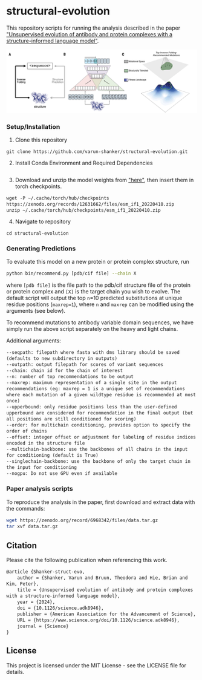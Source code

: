 # structural-evolution

This repository scripts for running the analysis described in the paper ["Unsupervised evolution of antibody and protein complexes with a structure-informed language model"](https://www.science.org/doi/10.1126/science.adk8946).

<p align="center">
  <img src="./structural-evolution-overview.png" alt="structural-evolution-overview"  width="600px"/>
</p>

### Setup/Installation
1. Clone this repository
```
git clone https://github.com/varun-shanker/structural-evolution.git

```
2. Install Conda Environment and Required Dependencies
```

```
3. Download and unzip the model weights from ["here"](https://zenodo.org/records/12631662), then insert them in torch checkpoints.
```
wget -P ~/.cache/torch/hub/checkpoints https://zenodo.org/records/12631662/files/esm_if1_20220410.zip
unzip ~/.cache/torch/hub/checkpoints/esm_if1_20220410.zip
```
4. Navigate to repository
```
cd structural-evolution
```

### Generating Predictions

To evaluate this model on a new protein or protein complex structure, run
```bash
python bin/recommend.py [pdb/cif file] --chain X
```
where `[pdb file]` is the file path to the pdb/cif structure file of the protein or protein complex and `[X]` is the target chain you wish to evolve. The default script will output the top `n`=10 predicted substitutions at unique residue positions (`maxrep=1`), where `n` and `maxrep` can be modified using the arguments (see below).

To recommend mutations to antibody variable domain sequences, we have simply run the above script separately on the heavy and light chains.

Additional arguments:

```
--seqpath: filepath where fasta with dms library should be saved (defaults to new subdirectory in outputs)
--outpath: output filepath for scores of variant sequences
--chain: chain id for the chain of interest
--n: number of top recommendations to be output
--maxrep: maximum representation of a single site in the output recommendations (eg: maxrep = 1 is a unique set of recommendations where each mutation of a given wildtype residue is recommended at most once)
--upperbound: only residue positions less than the user-defined upperbound are considered for recommendation in the final output (but all positions are still conditioned for scoring)
--order: for multichain conditioning, provides option to specify the order of chains
--offset: integer offset or adjustment for labeling of residue indices encoded in the structure file
--multichain-backbone: use the backbones of all chains in the input for conditioning (default is True)
--singlechain-backbone: use the backbone of only the target chain in the input for conditioning
--nogpu: Do not use GPU even if available
```

### Paper analysis scripts

To reproduce the analysis in the paper, first download and extract data with the commands:
```bash
wget https://zenodo.org/record/6968342/files/data.tar.gz
tar xvf data.tar.gz
```

## Citation

Please cite the following publication when referencing this work.

```
@article {Shanker-struct-evo,
	author = {Shanker, Varun and Bruun, Theodora and Hie, Brian and Kim, Peter},
	title = {Unsupervised evolution of antibody and protein complexes with a structure-informed language model},
	year = {2024},
	doi = {10.1126/science.adk8946},
	publisher = {American Association for the Advancement of Science},
	URL = {https://www.science.org/doi/10.1126/science.adk8946},
	journal = {Science}
}
```

## License
This project is licensed under the MIT License - see the LICENSE file for details.
